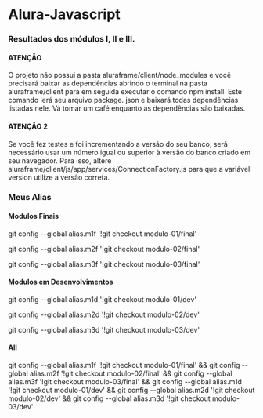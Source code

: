 # Alura-Javascript
### Resultados dos módulos I, II e III.
#### ATENÇÃO
O projeto não possui a pasta aluraframe/client/node_modules e você precisará baixar as dependências abrindo o terminal
na pasta aluraframe/client para em seguida executar o comando npm install. Este comando lerá seu arquivo package.
json e baixará todas dependências listadas nele. Vá tomar um café enquanto as dependências são baixadas.

#### ATENÇÃO 2
Se você fez testes e foi incrementando a versão do seu banco, será necessário usar um número igual ou superior à versão do banco
criado em seu navegador. Para isso, altere aluraframe/client/js/app/services/ConnectionFactory.js para que a variável version utilize
a versão correta.

### Meus Alias
#### Modulos Finais
git config --global alias.m1f '!git checkout modulo-01/final'

git config --global alias.m2f '!git checkout modulo-02/final'

git config --global alias.m3f '!git checkout modulo-03/final'

#### Modulos em Desenvolvimentos
git config --global alias.m1d '!git checkout modulo-01/dev'

git config --global alias.m2d '!git checkout modulo-02/dev'

git config --global alias.m3d '!git checkout modulo-03/dev'

#### All
git config --global alias.m1f '!git checkout modulo-01/final' && git config --global alias.m2f '!git checkout modulo-02/final' && git config --global alias.m3f '!git checkout modulo-03/final' && git config --global alias.m1d '!git checkout modulo-01/dev' && git config --global alias.m2d '!git checkout modulo-02/dev' && git config --global alias.m3d '!git checkout modulo-03/dev'
